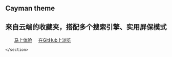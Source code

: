 <!DOCTYPE html>
<html lang="en-US">
  <head>
    <meta charset="UTF-8">
    <title>随身导航</title>
    <meta name="description" content="来自云端的收藏夹，搭配多个搜索引擎、实用屏保模式"/>
    <meta name="viewport" content="width=device-width, initial-scale=1">
    <meta name="theme-color" content="#157878">

  </head>
  <body>
    <section class="page-header">
      <h1 class="project-name">Cayman theme</h1>
      <h2 class="project-tagline">来自云端的收藏夹，搭配多个搜索引擎、实用屏保模式</h2>
        <a href="http://www.sherry.cf" target="_blank" class="btn">马上体验</a>     
        <a href="" class="btn">在GitHub上浏览</a>  
      
    </section>




